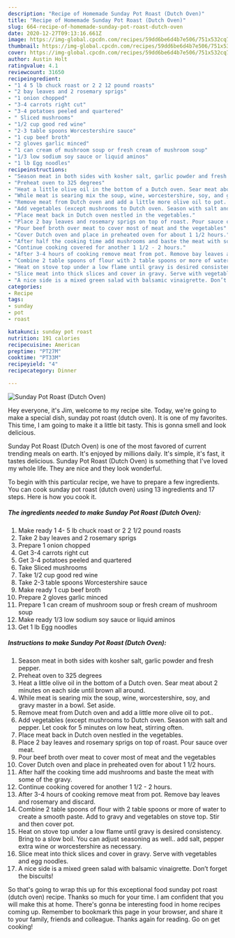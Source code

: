 ```yaml
---
description: "Recipe of Homemade Sunday Pot Roast (Dutch Oven)"
title: "Recipe of Homemade Sunday Pot Roast (Dutch Oven)"
slug: 664-recipe-of-homemade-sunday-pot-roast-dutch-oven
date: 2020-12-27T09:13:16.661Z
image: https://img-global.cpcdn.com/recipes/59dd6be6d4b7e506/751x532cq70/sunday-pot-roast-dutch-oven-recipe-main-photo.jpg
thumbnail: https://img-global.cpcdn.com/recipes/59dd6be6d4b7e506/751x532cq70/sunday-pot-roast-dutch-oven-recipe-main-photo.jpg
cover: https://img-global.cpcdn.com/recipes/59dd6be6d4b7e506/751x532cq70/sunday-pot-roast-dutch-oven-recipe-main-photo.jpg
author: Austin Holt
ratingvalue: 4.1
reviewcount: 31650
recipeingredient:
- "1 4 5 lb chuck roast or 2 2 12 pound roasts"
- "2 bay leaves and 2 rosemary sprigs"
- "1 onion chopped"
- "3-4 carrots right cut"
- "3-4 potatoes peeled and quartered"
- " Sliced mushrooms"
- "1/2 cup good red wine"
- "2-3 table spoons Worcestershire sauce"
- "1 cup beef broth"
- "2 gloves garlic minced"
- "1 can cream of mushroom soup or fresh cream of mushroom soup"
- "1/3 low sodium soy sauce or liquid aminos"
- "1 lb Egg noodles"
recipeinstructions:
- "Season meat in both sides with kosher salt, garlic powder and fresh pepper."
- "Preheat oven to 325 degrees"
- "Heat a little olive oil in the bottom of a Dutch oven. Sear meat about 2 minutes on each side until brown all around."
- "While meat is searing mix the soup, wine, worcestershire, soy, and gravy master in a bowl. Set aside."
- "Remove meat from Dutch oven and add a little more olive oil to pot.."
- "Add vegetables (except mushrooms to Dutch oven. Season with salt and pepper. Let cook for 5 minutes on low heat, stirring often."
- "Place meat back in Dutch oven nestled in the vegetables."
- "Place 2 bay leaves and rosemary sprigs on top of roast. Pour sauce over meat."
- "Pour beef broth over meat to cover most of meat and the vegetables"
- "Cover Dutch oven and place in preheated oven for about 1 1/2 hours."
- "After half the cooking time add mushrooms and baste the meat with some of the gravy."
- "Continue cooking covered for another 1 1/2 - 2 hours."
- "After 3-4 hours of cooking remove meat from pot. Remove bay leaves and rosemary and discard."
- "Combine 2 table spoons of flour with 2 table spoons or more of water to create a smooth paste. Add to gravy and vegetables on stove top. Stir and then cover pot."
- "Heat on stove top under a low flame until gravy is desired consistency. Bring to a slow boil. You can adjust seasoning as well.. add salt, pepper extra wine or worcestershire as necessary."
- "Slice meat into thick slices and cover in gravy. Serve with vegetables and egg noodles."
- "A nice side is a mixed green salad with balsamic vinaigrette. Don’t forget the biscuits!"
categories:
- Recipe
tags:
- sunday
- pot
- roast

katakunci: sunday pot roast 
nutrition: 191 calories
recipecuisine: American
preptime: "PT27M"
cooktime: "PT33M"
recipeyield: "4"
recipecategory: Dinner

---
```



![Sunday Pot Roast (Dutch Oven)](https://img-global.cpcdn.com/recipes/59dd6be6d4b7e506/751x532cq70/sunday-pot-roast-dutch-oven-recipe-main-photo.jpg)

Hey everyone, it's Jim, welcome to my recipe site. Today, we're going to make a special dish, sunday pot roast (dutch oven). It is one of my favorites. This time, I am going to make it a little bit tasty. This is gonna smell and look delicious.

Sunday Pot Roast (Dutch Oven) is one of the most favored of current trending meals on earth. It's enjoyed by millions daily. It's simple, it's fast, it tastes delicious. Sunday Pot Roast (Dutch Oven) is something that I've loved my whole life. They are nice and they look wonderful.




To begin with this particular recipe, we have to prepare a few ingredients. You can cook sunday pot roast (dutch oven) using 13 ingredients and 17 steps. Here is how you cook it.

<!--inarticleads1-->

##### The ingredients needed to make Sunday Pot Roast (Dutch Oven):

1. Make ready 1 4- 5 lb chuck roast or 2 2 1/2 pound roasts
1. Take 2 bay leaves and 2 rosemary sprigs
1. Prepare 1 onion chopped
1. Get 3-4 carrots right cut
1. Get 3-4 potatoes peeled and quartered
1. Take  Sliced mushrooms
1. Take 1/2 cup good red wine
1. Take 2-3 table spoons Worcestershire sauce
1. Make ready 1 cup beef broth
1. Prepare 2 gloves garlic minced
1. Prepare 1 can cream of mushroom soup or fresh cream of mushroom soup
1. Make ready 1/3 low sodium soy sauce or liquid aminos
1. Get 1 lb Egg noodles




<!--inarticleads2-->

##### Instructions to make Sunday Pot Roast (Dutch Oven):

1. Season meat in both sides with kosher salt, garlic powder and fresh pepper.
1. Preheat oven to 325 degrees
1. Heat a little olive oil in the bottom of a Dutch oven. Sear meat about 2 minutes on each side until brown all around.
1. While meat is searing mix the soup, wine, worcestershire, soy, and gravy master in a bowl. Set aside.
1. Remove meat from Dutch oven and add a little more olive oil to pot..
1. Add vegetables (except mushrooms to Dutch oven. Season with salt and pepper. Let cook for 5 minutes on low heat, stirring often.
1. Place meat back in Dutch oven nestled in the vegetables.
1. Place 2 bay leaves and rosemary sprigs on top of roast. Pour sauce over meat.
1. Pour beef broth over meat to cover most of meat and the vegetables
1. Cover Dutch oven and place in preheated oven for about 1 1/2 hours.
1. After half the cooking time add mushrooms and baste the meat with some of the gravy.
1. Continue cooking covered for another 1 1/2 - 2 hours.
1. After 3-4 hours of cooking remove meat from pot. Remove bay leaves and rosemary and discard.
1. Combine 2 table spoons of flour with 2 table spoons or more of water to create a smooth paste. Add to gravy and vegetables on stove top. Stir and then cover pot.
1. Heat on stove top under a low flame until gravy is desired consistency. Bring to a slow boil. You can adjust seasoning as well.. add salt, pepper extra wine or worcestershire as necessary.
1. Slice meat into thick slices and cover in gravy. Serve with vegetables and egg noodles.
1. A nice side is a mixed green salad with balsamic vinaigrette. Don’t forget the biscuits!




So that's going to wrap this up for this exceptional food sunday pot roast (dutch oven) recipe. Thanks so much for your time. I am confident that you will make this at home. There's gonna be interesting food in home recipes coming up. Remember to bookmark this page in your browser, and share it to your family, friends and colleague. Thanks again for reading. Go on get cooking!
